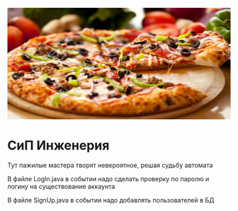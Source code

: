 ![](pizza.jpg)
# СиП Инженерия
Тут пажилые мастера творят невероятное, решая судьбу автомата

В файле LogIn.java в событии надо сделать проверку по паролю и логину на существование аккаунта

В файле SignUp.java в событии надо добавлять пользователей в БД

